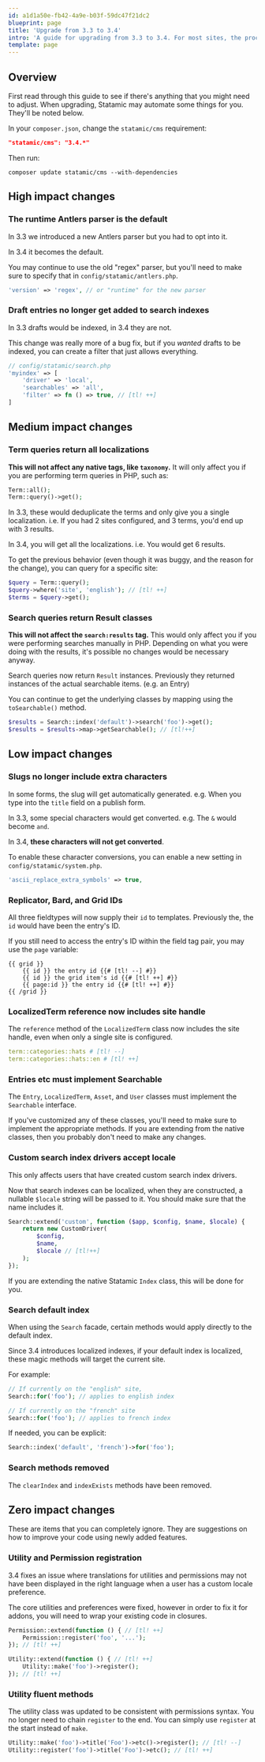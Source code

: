 ```yaml
---
id: a1d1a50e-fb42-4a9e-b03f-59dc47f21dc2
blueprint: page
title: 'Upgrade from 3.3 to 3.4'
intro: 'A guide for upgrading from 3.3 to 3.4. For most sites, the process will take less than 5 minutes.'
template: page
---
```

## Overview

First read through this guide to see if there's anything that you might need to adjust. When upgrading, Statamic may automate some things for you. They'll be noted below.

In your `composer.json`, change the `statamic/cms` requirement:

```json
"statamic/cms": "3.4.*"
```

Then run:

``` shell
composer update statamic/cms --with-dependencies
```

## High impact changes

### The runtime Antlers parser is the default

In 3.3 we introduced a new Antlers parser but you had to opt into it.

In 3.4 it becomes the default.

You may continue to use the old "regex" parser, but you'll need to make sure to specify that in `config/statamic/antlers.php`.

```php
'version' => 'regex', // or "runtime" for the new parser
```

### Draft entries no longer get added to search indexes

In 3.3 drafts would be indexed, in 3.4 they are not.

This change was really more of a bug fix, but if you *wanted* drafts to be indexed, you can create a filter that just allows everything.

```php
// config/statamic/search.php
'myindex' => [
    'driver' => 'local',
    'searchables' => 'all',
    'filter' => fn () => true, // [tl! ++]
]
```

## Medium impact changes

### Term queries return all localizations

**This will not affect any native tags, like `taxonomy`.** It will only affect you if you are performing term queries in PHP, such as:

```php
Term::all();
Term::query()->get();
```

In 3.3, these would deduplicate the terms and only give you a single localization. i.e. If you had 2 sites configured, and 3 terms, you'd end up with 3 results.

In 3.4, you will get all the localizations. i.e. You would get 6 results.

To get the previous behavior (even though it was buggy, and the reason for the change), you can query for a specific site:

```php
$query = Term::query();
$query->where('site', 'english'); // [tl! ++]
$terms = $query->get();
```

### Search queries return Result classes
**This will not affect the `search:results` tag.** This would only affect you if you were performing searches manually in PHP. Depending on what you were doing with the results, it's possible no changes would be necessary anyway.

Search queries now return `Result` instances. Previously they returned instances of the actual searchable items. (e.g. an Entry)

You can continue to get the underlying classes by mapping using the `toSearchable()` method.

```php
$results = Search::index('default')->search('foo')->get();
$results = $results->map->getSearchable(); // [tl!++]
```

## Low impact changes

### Slugs no longer include extra characters

In some forms, the slug will get automatically generated. e.g. When you type into the `title` field on a publish form.

In 3.3, some special characters would get converted. e.g. The `&` would become `and`.

In 3.4, **these characters will not get converted**.

To enable these character conversions, you can enable a new setting in `config/statamic/system.php`.

```php
'ascii_replace_extra_symbols' => true,
```

### Replicator, Bard, and Grid IDs

All three fieldtypes will now supply their `id` to templates. Previously the, the `id` would have been the entry's ID.

If you still need to access the entry's ID within the field tag pair, you may use the `page` variable:

```
{{ grid }}
    {{ id }} the entry id {{# [tl! --] #}}
    {{ id }} the grid item's id {{# [tl! ++] #}}
    {{ page:id }} the entry id {{# [tl! ++] #}}
{{ /grid }}
```

### LocalizedTerm reference now includes site handle

The `reference` method of the `LocalizedTerm` class now includes the site handle, even when only a single site is configured.

```yaml
term::categories::hats # [tl! --]
term::categories::hats::en # [tl! ++]
```

### Entries etc must implement Searchable

The `Entry`, `LocalizedTerm`, `Asset`, and `User` classes must implement the `Searchable` interface.

If you've customized any of these classes, you'll need to make sure to implement the appropriate methods. If you are extending from the native classes, then you probably don't need to make any changes.

### Custom search index drivers accept locale

This only affects users that have created custom search index drivers.

Now that search indexes can be localized, when they are constructed, a nullable `$locale` string will be passed to it. You should make sure that the name includes it.

```php
Search::extend('custom', function ($app, $config, $name, $locale) {
    return new CustomDriver(
        $config,
        $name,
        $locale // [tl!++]
    );
});
```

If you are extending the native Statamic `Index` class, this will be done for you.

### Search default index

When using the `Search` facade, certain methods would apply directly to the default index.

Since 3.4 introduces localized indexes, if your default index is localized, these magic methods will target the current site.

For example:

```php
// If currently on the "english" site,
Search::for('foo'); // applies to english index

// If currently on the "french" site
Search::for('foo'); // applies to french index
```

If needed, you can be explicit:

```php
Search::index('default', 'french')->for('foo');
```

### Search methods removed

The `clearIndex` and `indexExists` methods have been removed.

## Zero impact changes

These are items that you can completely ignore. They are suggestions on how to improve your code using newly added features.

### Utility and Permission registration

3.4 fixes an issue where translations for utilities and permissions may not have been displayed in the right language when a user has a custom locale preference.

The core utilities and preferences were fixed, however in order to fix it for addons, you will need to wrap your existing code in closures.

```php
Permission::extend(function () { // [tl! ++]
    Permission::register('foo', '...');
}); // [tl! ++]

Utility::extend(function () { // [tl! ++]
    Utility::make('foo')->register();
}); // [tl! ++]
```

### Utility fluent methods

The utility class was updated to be consistent with permissions syntax. You no longer need to chain `register` to the end. You can simply use `register` at the start instead of `make`.

```php
Utility::make('foo')->title('Foo')->etc()->register(); // [tl! --]
Utility::register('foo')->title('Foo')->etc(); // [tl! ++]
```
